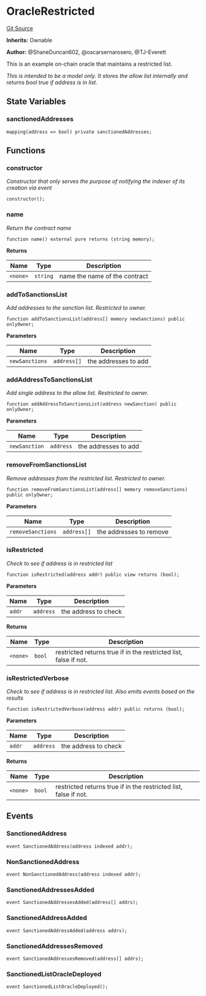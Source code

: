 # OracleRestricted
[Git Source](https://github.com/thrackle-io/tron/blob/2e0bd455865a1259ae742cba145517a82fc00f5d/src/example/OracleRestricted.sol)

**Inherits:**
Ownable

**Author:**
@ShaneDuncan602, @oscarsernarosero, @TJ-Everett

This is an example on-chain oracle that maintains a restricted list.

*This is intended to be a model only. It stores the allow list internally and returns bool true if address is in list.*


## State Variables
### sanctionedAddresses

```solidity
mapping(address => bool) private sanctionedAddresses;
```


## Functions
### constructor

*Constructor that only serves the purpose of notifying the indexer of its creation via event*


```solidity
constructor();
```

### name

*Return the contract name*


```solidity
function name() external pure returns (string memory);
```
**Returns**

|Name|Type|Description|
|----|----|-----------|
|`<none>`|`string`|name the name of the contract|


### addToSanctionsList

*Add addresses to the sanction list. Restricted to owner.*


```solidity
function addToSanctionsList(address[] memory newSanctions) public onlyOwner;
```
**Parameters**

|Name|Type|Description|
|----|----|-----------|
|`newSanctions`|`address[]`|the addresses to add|


### addAddressToSanctionsList

*Add single address to the allow list. Restricted to owner.*


```solidity
function addAddressToSanctionsList(address newSanction) public onlyOwner;
```
**Parameters**

|Name|Type|Description|
|----|----|-----------|
|`newSanction`|`address`|the addresses to add|


### removeFromSanctionsList

*Remove addresses from the restricted list. Restricted to owner.*


```solidity
function removeFromSanctionsList(address[] memory removeSanctions) public onlyOwner;
```
**Parameters**

|Name|Type|Description|
|----|----|-----------|
|`removeSanctions`|`address[]`|the addresses to remove|


### isRestricted

*Check to see if address is in restricted list*


```solidity
function isRestricted(address addr) public view returns (bool);
```
**Parameters**

|Name|Type|Description|
|----|----|-----------|
|`addr`|`address`|the address to check|

**Returns**

|Name|Type|Description|
|----|----|-----------|
|`<none>`|`bool`|restricted returns true if in the restricted list, false if not.|


### isRestrictedVerbose

*Check to see if address is in restricted list. Also emits events based on the results*


```solidity
function isRestrictedVerbose(address addr) public returns (bool);
```
**Parameters**

|Name|Type|Description|
|----|----|-----------|
|`addr`|`address`|the address to check|

**Returns**

|Name|Type|Description|
|----|----|-----------|
|`<none>`|`bool`|restricted returns true if in the restricted list, false if not.|


## Events
### SanctionedAddress

```solidity
event SanctionedAddress(address indexed addr);
```

### NonSanctionedAddress

```solidity
event NonSanctionedAddress(address indexed addr);
```

### SanctionedAddressesAdded

```solidity
event SanctionedAddressesAdded(address[] addrs);
```

### SanctionedAddressAdded

```solidity
event SanctionedAddressAdded(address addrs);
```

### SanctionedAddressesRemoved

```solidity
event SanctionedAddressesRemoved(address[] addrs);
```

### SanctionedListOracleDeployed

```solidity
event SanctionedListOracleDeployed();
```

